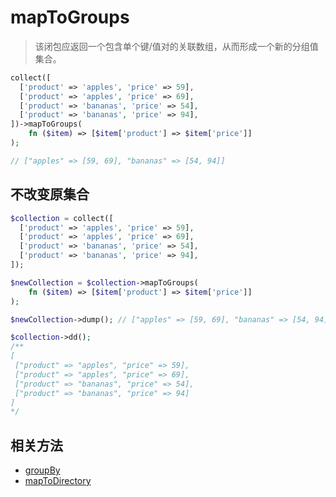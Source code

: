 # mapToGroups

> 该闭包应返回一个包含单个键/值对的关联数组，从而形成一个新的分组值集合。

```php
collect([
  ['product' => 'apples', 'price' => 59],
  ['product' => 'apples', 'price' => 69],
  ['product' => 'bananas', 'price' => 54],
  ['product' => 'bananas', 'price' => 94],
])->mapToGroups(
    fn ($item) => [$item['product'] => $item['price']]
);

// ["apples" => [59, 69], "bananas" => [54, 94]]
```

## 不改变原集合

```php
$collection = collect([
  ['product' => 'apples', 'price' => 59],
  ['product' => 'apples', 'price' => 69],
  ['product' => 'bananas', 'price' => 54],
  ['product' => 'bananas', 'price' => 94],
]);

$newCollection = $collection->mapToGroups(
    fn ($item) => [$item['product'] => $item['price']]
);

$newCollection->dump(); // ["apples" => [59, 69], "bananas" => [54, 94]]

$collection->dd();
/**
[
 ["product" => "apples", "price" => 59],
 ["product" => "apples", "price" => 69],
 ["product" => "bananas", "price" => 54],
 ["product" => "bananas", "price" => 94]
]
*/
```

## 相关方法

- [groupBy](groupBy.md)
- [mapToDirectory](mapToDictionary.md)
